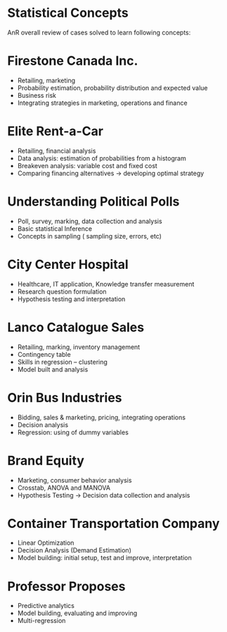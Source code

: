 # Statistical Concepts
AnR overall review of cases solved to learn following concepts:

# Firestone Canada Inc.
- Retailing, marketing
- Probability estimation, probability distribution and expected value
- Business risk
- Integrating strategies in marketing, operations and finance

# Elite Rent-a-Car
- Retailing, financial analysis
- Data analysis: estimation of probabilities from a histogram
- Breakeven analysis: variable cost and fixed cost
- Comparing financing alternatives → developing optimal strategy

# Understanding Political Polls
- Poll, survey, marking, data collection and analysis
- Basic statistical Inference
- Concepts in sampling ( sampling size, errors, etc)

# City Center Hospital
- Healthcare, IT application, Knowledge transfer measurement
- Research question formulation
- Hypothesis testing and interpretation

# Lanco Catalogue Sales
- Retailing, marking, inventory management
- Contingency table
- Skills in regression – clustering
- Model built and analysis

# Orin Bus Industries
- Bidding, sales & marketing, pricing, integrating operations
- Decision analysis
- Regression: using of dummy variables

# Brand Equity
- Marketing, consumer behavior analysis
- Crosstab, ANOVA and MANOVA
- Hypothesis Testing → Decision data collection and analysis

# Container Transportation Company
- Linear Optimization
- Decision Analysis (Demand Estimation)
- Model building: initial setup, test and improve, interpretation

# Professor Proposes
- Predictive analytics
- Model building, evaluating and improving
- Multi-regression

